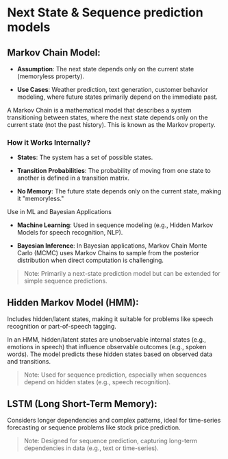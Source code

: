 # Next State & Sequence prediction models

## Markov Chain Model:

- **Assumption**: The next state depends only on the current state (memoryless property).

- **Use Cases**: Weather prediction, text generation, customer behavior modeling, where future states primarily depend on the immediate past.

A Markov Chain is a mathematical model that describes a system transitioning between states, where the next state depends only on the current state (not the past history). This is known as the Markov property.

### How it Works Internally?

- **States**: The system has a set of possible states.

- **Transition Probabilities**: The probability of moving from one state to another is defined in a transition matrix.

- **No Memory**: The future state depends only on the current state, making it "memoryless."

Use in ML and Bayesian Applications

- **Machine Learning**: Used in sequence modeling (e.g., Hidden Markov Models for speech recognition, NLP).

- **Bayesian Inference**: In Bayesian applications, Markov Chain Monte Carlo (MCMC) uses Markov Chains to sample from the posterior distribution when direct computation is challenging.

>Note: Primarily a next-state prediction model but can be extended for simple sequence predictions.

## Hidden Markov Model (HMM): 

Includes hidden/latent states, making it suitable for problems like speech recognition or part-of-speech tagging.

In an HMM, hidden/latent states are unobservable internal states (e.g., emotions in speech) that influence observable outcomes (e.g., spoken words). The model predicts these hidden states based on observed data and transitions.

>Note: Used for sequence prediction, especially when sequences depend on hidden states (e.g., speech recognition).

## LSTM (Long Short-Term Memory): 

Considers longer dependencies and complex patterns, ideal for time-series forecasting or sequence problems like stock price prediction.

>Note: Designed for sequence prediction, capturing long-term dependencies in data (e.g., text or time-series).




